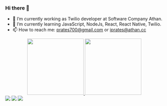 ### Hi there 👋

- 🔭 I’m currently working as Twilio developer at Software Company Athan.
- 🌱 I’m currently learning JavaScript, NodeJs, React, React Native, Twilio.
- 📫 How to reach me: prates700@gmail.com or iprates@athan.cc
<div align="center">
  <a href="https://github.com/iuryprates">
  <img height="180em" src="https://github-readme-stats.vercel.app/api?username=iuryprates&show_icons=true&theme=dracula&include_all_commits=true&count_private=true"/>
  <img height="180em" src="https://github-readme-stats.vercel.app/api/top-langs/?username=iuryprates&layout=compact&langs_count=7&theme=dracula"/>
</div>

  <div> 
  <a href="https://instagram.com/pratsiury" target="_blank" rel="noopener noreferrer"><img src="https://img.shields.io/badge/-Instagram-%23E4405F?style=for-the-badge&logo=instagram&logoColor=white" target="_blank"></a> 
  <a href = "mailto:prates700@gmail.com"><img src="https://img.shields.io/badge/-Gmail-%23333?style=for-the-badge&logo=gmail&logoColor=white" target="_blank"></a>
  <a href="https://www.linkedin.com/in/iury-prates" target="_blank" rel="noopener noreferrer"><img src="https://img.shields.io/badge/-LinkedIn-%230077B5?style=for-the-badge&logo=linkedin&logoColor=white" target="_blank"></a> 
</div>
